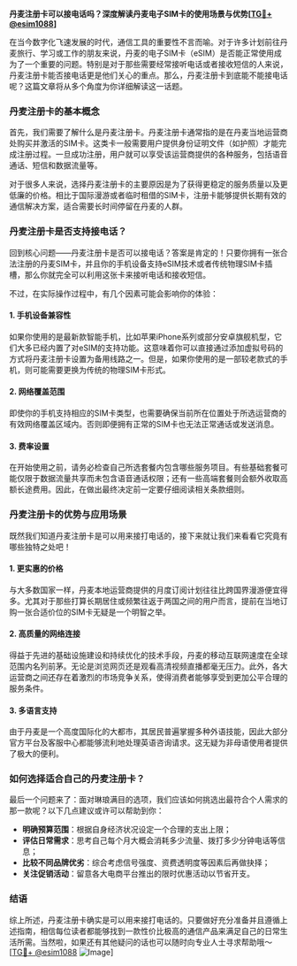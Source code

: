 **丹麦注册卡可以接电话吗？深度解读丹麦电子SIM卡的使用场景与优势[[TG💪+ @esim1088](https://t.me/s/esim1088)]**

在当今数字化飞速发展的时代，通信工具的重要性不言而喻。对于许多计划前往丹麦旅行、学习或工作的朋友来说，丹麦的电子SIM卡（eSIM）是否能正常使用成为了一个重要的问题。特别是对于那些需要经常接听电话或者接收短信的人来说，丹麦注册卡能否接电话更是他们关心的重点。那么，丹麦注册卡到底能不能接电话呢？这篇文章将从多个角度为你详细解读这一话题。

### 丹麦注册卡的基本概念

首先，我们需要了解什么是丹麦注册卡。丹麦注册卡通常指的是在丹麦当地运营商处购买并激活的SIM卡。这类卡一般需要用户提供身份证明文件（如护照）才能完成注册过程。一旦成功注册，用户就可以享受该运营商提供的各种服务，包括语音通话、短信和数据流量等。

对于很多人来说，选择丹麦注册卡的主要原因是为了获得更稳定的服务质量以及更低廉的价格。相比于国际漫游或者临时租借的SIM卡，注册卡能够提供长期有效的通信解决方案，适合需要长时间停留在丹麦的人群。

### 丹麦注册卡是否支持接电话？

回到核心问题——丹麦注册卡是否可以接电话？答案是肯定的！只要你拥有一张合法注册的丹麦SIM卡，并且你的手机设备支持eSIM技术或者传统物理SIM卡插槽，那么你就完全可以利用这张卡来接听电话和接收短信。

不过，在实际操作过程中，有几个因素可能会影响你的体验：

#### 1. 手机设备兼容性
如果你使用的是最新款智能手机，比如苹果iPhone系列或部分安卓旗舰机型，它们大多已经内置了对eSIM的支持功能。这意味着你可以直接通过添加虚拟号码的方式将丹麦注册卡设置为备用线路之一。但是，如果你使用的是一部较老款式的手机，则可能需要更换为传统的物理SIM卡形式。

#### 2. 网络覆盖范围
即使你的手机支持相应的SIM卡类型，也需要确保当前所在位置处于所选运营商的有效网络覆盖区域内。否则即便拥有正常的SIM卡也无法正常通话或发送消息。

#### 3. 费率设置
在开始使用之前，请务必检查自己所选套餐内包含哪些服务项目。有些基础套餐可能仅限于数据流量共享而未包含语音通话权限；还有一些高端套餐则会额外收取高额长途费用。因此，在做出最终决定前一定要仔细阅读相关条款细则。

### 丹麦注册卡的优势与应用场景

既然我们知道丹麦注册卡是可以用来接打电话的，接下来就让我们来看看它究竟有哪些独特之处吧！

#### 1. 更实惠的价格
与大多数国家一样，丹麦本地运营商提供的月度订阅计划往往比跨国界漫游便宜得多。尤其对于那些打算长期居住或频繁往返于两国之间的用户而言，提前在当地订购一张合适价位的SIM卡无疑是一个明智之举。

#### 2. 高质量的网络连接
得益于先进的基础设施建设和持续优化的技术手段，丹麦的移动互联网速度在全球范围内名列前茅。无论是浏览网页还是观看高清视频直播都毫无压力。此外，各大运营商之间还存在着激烈的市场竞争关系，使得消费者能够享受到更加公平合理的服务条件。

#### 3. 多语言支持
由于丹麦是一个高度国际化的大都市，其居民普遍掌握多种外语技能，因此大部分官方平台及客服中心都能够流利地处理英语咨询请求。这无疑为非母语使用者提供了极大的便利。

### 如何选择适合自己的丹麦注册卡？

最后一个问题来了：面对琳琅满目的选项，我们应该如何挑选出最符合个人需求的那一款呢？以下几点建议或许可以帮助到你：

- **明确预算范围**：根据自身经济状况设定一个合理的支出上限；
- **评估日常需求**：思考自己每个月大概会消耗多少流量、拨打多少分钟电话等信息；
- **比较不同品牌优劣**：综合考虑信号强度、资费透明度等因素后再做抉择；
- **关注促销活动**：留意各大电商平台推出的限时优惠活动以节省开支。

### 结语

综上所述，丹麦注册卡确实是可以用来接打电话的。只要做好充分准备并且遵循上述指南，相信每位读者都能够找到一款性价比极高的通信产品来满足自己的日常生活所需。当然啦，如果还有其他疑问的话也可以随时向专业人士寻求帮助哦～ [[TG💪+ @esim1088](https://t.me/s/esim1088) ![Image](https://i.postimg.cc/4NQfJmqS/Snipaste-2025-05-13-00-14-12.png)]